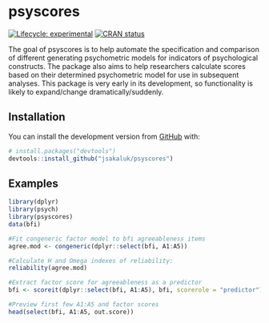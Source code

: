 
<!-- README.md is generated from README.Rmd. Please edit that file -->

# psyscores

<!-- badges: start -->

[![Lifecycle:
experimental](https://img.shields.io/badge/lifecycle-experimental-orange.svg)](https://www.tidyverse.org/lifecycle/#experimental)
[![CRAN
status](https://www.r-pkg.org/badges/version/psyscores)](https://CRAN.R-project.org/package=psyscores)
<!-- badges: end -->

The goal of psyscores is to help automate the specification and
comparison of different generating psychometric models for indicators of
psychological constructs. The package also aims to help researchers
calculate scores based on their determined psychometric model for use in
subsequent analyses. This package is very early in its development, so
functionality is likely to expand/change dramatically/suddenly.

## Installation

You can install the development version from
[GitHub](https://github.com/) with:

``` r
# install.packages("devtools")
devtools::install_github("jsakaluk/psyscores")
```

## Examples

``` r
library(dplyr) 
library(psych)
library(psyscores)
data(bfi)

#Fit congeneric factor model to bfi agreeableness items
agree.mod <- congeneric(dplyr::select(bfi, A1:A5))

#Calculate H and Omega indexes of reliability: 
reliability(agree.mod)

#Extract factor score for agreeableness as a predictor
bfi <- scoreit(dplyr::select(bfi, A1:A5), bfi, scorerole = "predictor")

#Preview first few A1:A5 and factor scores
head(select(bfi, A1:A5, out.score))
```
